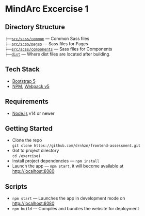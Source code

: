 # MindArc Excercise 1

## Directory Structure

`├──`[`src/scss/common`](./src/scss/common) — Common Sass files<br>
`├──`[`src/scss/pages`](./src/scss) — Sass files for Pages<br>
`├──`[`src/scss/components`](./src/scss/components) — Sass files for Components<br>
`├──`[`dist`](./dist) — Where dist files are located after building.<br>

## Tech Stack

- [Bootstrap 5](https://getbootstrap.com/)
- [NPM](https://www.npmjs.com/),
  [Webpack v5](https://webpack.js.org/)

## Requirements

- [Node.js](https://nodejs.org/) v14 or newer

## Getting Started

- Clone the repo<br />
  `git clone https://github.com/drnhzn/frontend-assessment.git`
- Got to project directory<br />
  `cd /exercise1`
- Install project dependencies — `npm install`
- Launch the app — `npm start`, it will become available at [http://localhost:8080](http://localhost:8080/)

## Scripts

- `npm start` — Launches the app in development mode on [http://localhost:8080](http://localhost:8080/)
- `npm build` — Compiles and bundles the website for deployment
